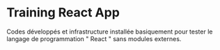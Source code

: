# Training React App
Codes développés et infrastructure installée basiquement pour tester le langage de programmation " React " sans modules externes.
